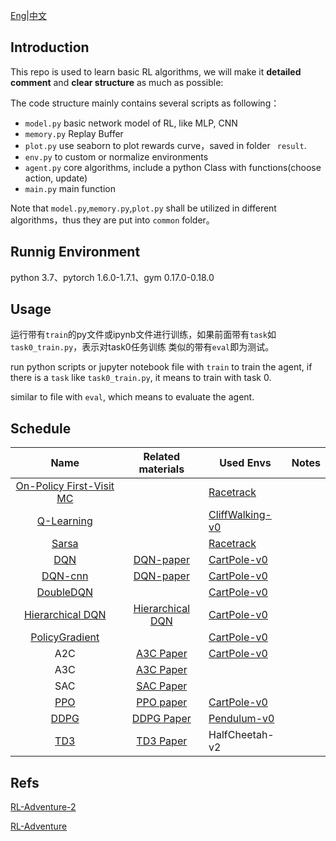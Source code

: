 

[Eng](https://github.com/JohnJim0816/reinforcement-learning-tutorials/blob/master/README_en.md)|[中文](https://github.com/JohnJim0816/reinforcement-learning-tutorials/blob/master/README.md)

## Introduction

This repo is used to learn basic RL algorithms, we will make it **detailed comment** and **clear structure** as much as possible:

The code structure mainly contains several scripts as following：

* ```model.py``` basic network model of RL, like MLP, CNN
* ```memory.py``` Replay Buffer
* ```plot.py``` use seaborn to plot rewards curve，saved in folder ``` result```.
* ```env.py``` to custom or normalize environments
* ```agent.py``` core algorithms, include a python Class with functions(choose action, update)
* ```main.py``` main function

Note that ```model.py```,```memory.py```,```plot.py``` shall be utilized in different algorithms，thus they are put into ```common``` folder。

## Runnig Environment

python 3.7、pytorch 1.6.0-1.7.1、gym 0.17.0-0.18.0
## Usage
运行带有```train```的py文件或ipynb文件进行训练，如果前面带有```task```如```task0_train.py```，表示对task0任务训练
类似的带有```eval```即为测试。

run python scripts or jupyter notebook file with ```train``` to train the agent, if there is a ```task``` like ```task0_train.py```, it means to train with task 0.

similar to file with ```eval```, which means to evaluate the agent.

## Schedule

|                   Name                   |                      Related materials                      | Used Envs                             | Notes |
| :--------------------------------------: | :---------------------------------------------------------: | ------------------------------------- | :---: |
| [On-Policy First-Visit MC](./MonteCarlo) |                                                             | [Racetrack](./envs/racetrack_env.md)  |       |
|        [Q-Learning](./QLearning)         |                                                             | [CliffWalking-v0](./envs/gym_info.md) |       |
|             [Sarsa](./Sarsa)             |                                                             | [Racetrack](./envs/racetrack_env.md)  |       |
|               [DQN](./DQN)               | [DQN-paper](https://www.cs.toronto.edu/~vmnih/docs/dqn.pdf) | [CartPole-v0](./envs/gym_info.md)     |       |
|           [DQN-cnn](./DQN_cnn)           | [DQN-paper](https://www.cs.toronto.edu/~vmnih/docs/dqn.pdf) | [CartPole-v0](./envs/gym_info.md)     |       |
|         [DoubleDQN](./DoubleDQN)         |                                                             | [CartPole-v0](./envs/gym_info.md)     |       |
|   [Hierarchical DQN](HierarchicalDQN)    |    [Hierarchical DQN](https://arxiv.org/abs/1604.06057)     | [CartPole-v0](./envs/gym_info.md)     |       |
|    [PolicyGradient](./PolicyGradient)    |                                                             | [CartPole-v0](./envs/gym_info.md)     |       |
|                   A2C                    |        [A3C Paper](https://arxiv.org/abs/1602.01783)        | [CartPole-v0](./envs/gym_info.md)     |       |
|                   A3C                    |        [A3C Paper](https://arxiv.org/abs/1602.01783)        |                                       |       |
|                   SAC                    |        [SAC Paper](https://arxiv.org/abs/1801.01290)        |                                       |       |
|               [PPO](./PPO)               |        [PPO paper](https://arxiv.org/abs/1707.06347)        | [CartPole-v0](./envs/gym_info.md)     |       |
|              [DDPG](./DDPG)              |       [DDPG Paper](https://arxiv.org/abs/1509.02971)        | [Pendulum-v0](./envs/gym_info.md)     |       |
|               [TD3](./TD3)               |        [TD3 Paper](https://arxiv.org/abs/1802.09477)        | HalfCheetah-v2                        |       |


## Refs


[RL-Adventure-2](https://github.com/higgsfield/RL-Adventure-2)

[RL-Adventure](https://github.com/higgsfield/RL-Adventure)
